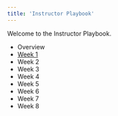 ```yaml
---
title: 'Instructor Playbook'
---
```


Welcome to the Instructor Playbook.

- Overview
- [Week 1](../instructor-playbook/week-1/)
- Week 2
- Week 3
- Week 4
- Week 5
- Week 6
- Week 7
- Week 8